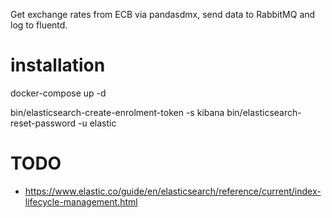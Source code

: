 Get exchange rates from ECB via pandasdmx, send data to RabbitMQ and log to fluentd.

# installation

docker-compose up -d

bin/elasticsearch-create-enrolment-token -s kibana
bin/elasticsearch-reset-password -u elastic

# TODO 
- https://www.elastic.co/guide/en/elasticsearch/reference/current/index-lifecycle-management.html


